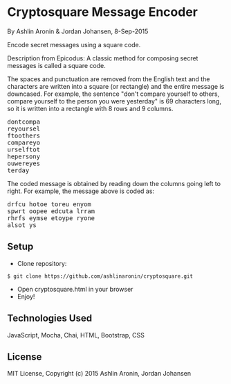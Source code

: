 Cryptosquare Message Encoder
==========

By Ashlin Aronin & Jordan Johansen, 8-Sep-2015

Encode secret messages using a square code.

Description from Epicodus:
A classic method for composing secret messages is called a square code.

The spaces and punctuation are removed from the English text and the characters are written into a square (or rectangle) and the entire message is downcased. For example, the sentence "don't compare yourself to others, compare yourself to the person you were yesterday" is 69 characters long, so it is written into a rectangle with 8 rows and 9 columns.
<pre>
dontcompa
reyoursel
ftoothers
compareyo
urselftot
hepersony
ouwereyes
terday
</pre>

The coded message is obtained by reading down the columns going left to right. For example, the message above is coded as:
<pre>
drfcu hotoe toreu enyom
spwrt oopee edcuta lrram
rhrfs eymse etoype ryone
alsot ys
</pre>

Setup
----------
* Clone repository:
```console
$ git clone https://github.com/ashlinaronin/cryptosquare.git
```
* Open cryptosquare.html in your browser
* Enjoy!

Technologies Used
----------
JavaScript, Mocha, Chai, HTML, Bootstrap, CSS

License
----------
MIT License, Copyright (c) 2015 Ashlin Aronin, Jordan Johansen

